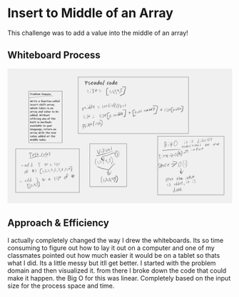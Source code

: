 # Insert to Middle of an Array
<!-- Description of the challenge -->
This challenge was to add a value into the middle of an array!

## Whiteboard Process
![](./array_insert_shift.PNG)

## Approach & Efficiency
<!-- What approach did you take? Discuss Why. What is the Big O space/time for this approach? -->
I actually completely changed the way I drew the whiteboards. Its so time consuming to figure out how to lay it out on a computer and one of my classmates pointed out how much easier it would be on a tablet so thats what I did. Its a little messy but itll get better. I started with the problem domain and then visualized it. from there I broke down the code that could make it happen. the Big O for this was linear. Completely based on the input size for the process space and time.
